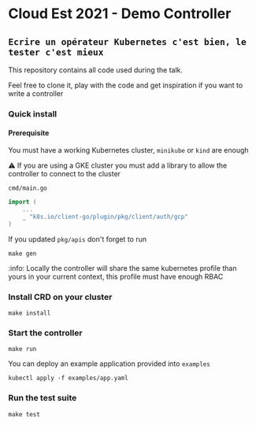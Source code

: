 # Cloud Est 2021 - Demo Controller
## `Ecrire un opérateur Kubernetes c'est bien, le tester c'est mieux`

This repository contains all code used during the talk.

Feel free to clone it, play with the code and get inspiration if you want to write a controller

### Quick install

#### Prerequisite

You must have a working Kubernetes cluster, `minikube` or `kind` are enough

:warning: If you are using a GKE cluster you must add a library to allow the controller to connect to the cluster

`cmd/main.go`

``` go
import (
    ...
    _ "k8s.io/client-go/plugin/pkg/client/auth/gcp"
)
```

If you updated `pkg/apis` don't forget to run
```
make gen
```

:info: Locally the controller will share the same kubernetes profile than yours in your current context, this profile must have enough RBAC

### Install CRD on your cluster

```
make install
```

### Start the controller

```
make run
```

You can deploy an example application provided into `examples`
```
kubectl apply -f examples/app.yaml
```

### Run the test suite

```
make test
```
